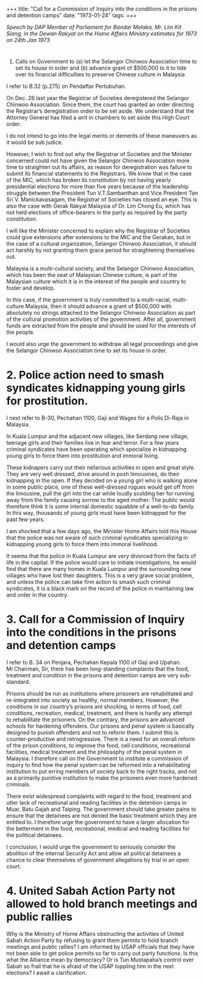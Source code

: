 +++ 
title: "Call for a Commission of Inquiry into the conditions in the prisons and detention camps"
date: "1973-01-24"
tags:
+++

_Speech by DAP Member of Parliament for Bandar Melaka, Mr. Lim Kit Siang, in the Dewan Rakyat on the Home Affairs Ministry estimates for 1973 on 24th Jan 1973_
# 
1.	Calls on Government to (a) let the Selangor Chinwoo Association time to set its house in order and (b) advance grant of $500,000 to it to tide over its financial difficulties to preserve Chinese culture in Malaysia

I refer to B.32 (p.275) on Pendaftar Pertubuhan. 

On Dec. 26 last year the Registrar of Societies deregistered the Selangor Chinwoo Association. Since them, the court has granted an order directing the Registrar’s deregistration order to be set aside. We understand that the Attorney General has filed a writ in chambers to set aside this High Court order.

I do not intend to go into the legal merits or demerits of these maneuvers as it would be sub judice.

However, I wish to find out why the Registrar of Societies and the Minister concerned could not have given the Selangor Chinwoo Association more time to straighten out its affairs, as reason for deregistration was failure to submit its financial statements to the Registrars.
</u>
We know that in the case of the MIC, which has broken its constitution by not having yearly presidential elections for more than five years because of the leadership struggle between the President Tun V.T.Sambanthan and Vice President Tan Sri V. Manickavasagam, the Registrar of Societies has closed an eye. This is also the case with Gerak Rakyat Malaysia of Dr. Lim Chong Eu, which has not held elections of office-bearers in the party as required by the party constitution.

I will like the Minister concerned to explain why the Registrar of Societies could give extensions after extensions to the MIC and the Gerakan, but in the case of a cultural organization, Selangor Chinwoo Association, it should act harshly by not granting them grace period for straightening themselves out.

Malaysia is a multi-cultural society, and the Selangor Chinwoo Association, which has been the seat of Malaysian Chinese culture, is part of the Malaysian culture which it is in the interest of the people and country to foster and develop.

In this case, if the government is truly committed to a multi-racial, multi-culture Malaysia, then it should advance a grant of $500,000 with absolutely no strings attached to the Selangor Chinwoo Association as part of the cultural promotion activities of the government. After all, government funds are extracted from the people and should be used for the interests of the people. 

I would also urge the government to withdraw all legal proceedings and give the Selangor Chinwoo Association time to set its house in order.

# 2.	Police action need to smash syndicates kidnapping young girls for prostitution.

I next refer to B-30, Pechahan 1100, Gaji and Wages for a Polis Di-Raja in Malaysia.

In Kuala Lumpur and the adjacent new villages, like Serdang new village, teenage girls and their families live in fear and terror. For a few years criminal syndicates have been operating which specialize in kidnapping young girls to force them into prostitution and immoral living.

These kidnapers carry out their nefarious activities in open and great style. They are very well dressed, drive around in posh limousines, do their kidnapping in the open. If they decided on a young girl who is walking alone in some public place, one of these well-dressed rogues would get off from the limousine, pull the girl into the car while loudly scolding her for running away from the family causing sorrow to the aged mother. The public would therefore think it is some internal domestic squabble of a well-to-do family. In this way, thousands of young girls must have been kidnapped for the past few years.

I am shocked that a few days ago, the Minister Home Affairs told this House that the police was not aware of such criminal syndicates specializing in kidnapping young girls to force them into immoral livelihood.

It seems that the police in Kuala Lumpur are very divorced from the facts of life in the capital. If the police would care to initiate investigations, he would find that there are many homes in Kuala Lumpur and the surrounding new villages who have lost their daughters. This is a very grave social problem, and unless the police can take firm action to smash such criminal syndicates, it is a black mark on the record of the police in maintaining law and order in the country.

# 3. Call for a Commission of Inquiry into the conditions in the prisons and detention camps

I refer to B. 34 on Penjara, Pechahan Kepala 1100 of Gaji and Upahan. Mr.Chairman, Sir, there has been long-standing complaints that the food, treatment and condition in the prisons and detention camps are very sub-standard.

Prisons should be run as institutions where prisoners are rehabilitated and re-integrated into society as healthy, normal members. However, the conditions in our country’s prisons are shocking, in terms of food, cell conditions, recreation, medical, treatment, and there is hardly any attempt to rehabilitate the prisoners. On the contrary, the prisons are advanced schools for hardening offenders. Our prisons and penal system is basically designed to punish offenders and not to reform them. I submit this is counter-productive and retrogressive. There is a need for an overall reform of the prison conditions, to improve the food, cell conditions, recreational facilities, medical treatment and the philosophy of the penal system in Malaysia. I therefore call on the Government to institute a commission of inquiry to find how the penal system can be reformed into a rehabilitating institution to put erring members of society back to the right tracks, and not as a primarily punitive institution to make the prisoners even more hardened criminals.

There exist widespread complaints with regard to the food, treatment and utter lack of recreational and reading facilities in the detention camps in Muar, Batu Gajah and Taiping. The government should take greater pains to ensure that the detainees are not denied the basic treatment which they are entitled to. I therefore urge the government to have a larger allocation for the betterment in the food, recreational, medical and reading facilities for the political detainees.

I conclusion, I would urge the government to seriously consider the abolition of the internal Security Act and allow all political detainees a chance to clear themselves of government allegations by trial in an open court.

# 4. United Sabah Action Party not allowed to hold branch meetings and public rallies

Why is the Ministry of Home Affairs obstructing the activities of United Sabah Action Party by refusing to grant them permits to hold branch meetings and public rallies? I am informed by USAP officials that they have not been able to get police permits so far to carry out party functions. Is this what the Alliance mean by democracy? Or is Tun Mustapaha’s control over Sabah so frail that he is afraid of the USAP toppling him in the next elections? I await a clarification.
 
